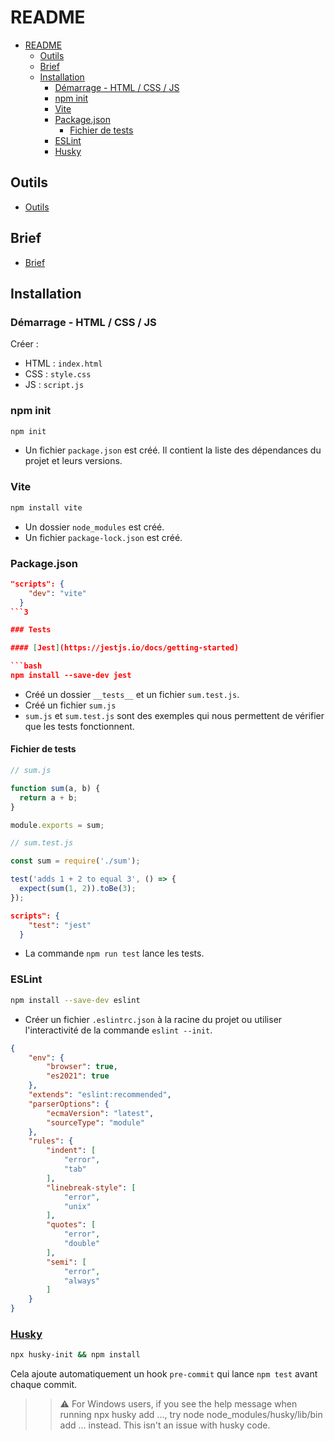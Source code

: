 # README

- [README](#readme)
  - [Outils](#outils)
  - [Brief](#brief)
  - [Installation](#installation)
    - [Démarrage - HTML / CSS / JS](#démarrage---html--css--js)
    - [npm init](#npm-init)
    - [Vite](#vite)
    - [Package.json](#packagejson)
      - [Fichier de tests](#fichier-de-tests)
    - [ESLint](#eslint)
    - [Husky](#husky)

## Outils

- [Outils](docs/tools.md)

## Brief

- [Brief](docs/brief.md)

## Installation

### Démarrage - HTML / CSS / JS

Créer :

- HTML : `index.html`
- CSS : `style.css`
- JS : `script.js`

### npm init

```bash
npm init
```

- Un fichier `package.json` est créé. Il contient la liste des dépendances du projet et leurs versions.

### Vite

```bash
npm install vite
```

- Un dossier `node_modules` est créé.
- Un fichier `package-lock.json` est créé.

### Package.json

```json
"scripts": {
    "dev": "vite"
  }
```3

### Tests

#### [Jest](https://jestjs.io/docs/getting-started)

```bash
npm install --save-dev jest
```

- Créé un dossier `__tests__` et un fichier `sum.test.js`.
- Créé un fichier `sum.js`
- `sum.js` et `sum.test.js` sont des exemples qui nous permettent de vérifier que les tests fonctionnent.

#### Fichier de tests

```js
// sum.js

function sum(a, b) {
  return a + b;
}

module.exports = sum;
```

```js
// sum.test.js

const sum = require('./sum');

test('adds 1 + 2 to equal 3', () => {
  expect(sum(1, 2)).toBe(3);
});
```

```json
scripts": {
    "test": "jest"
  }
```

- La commande `npm run test` lance les tests.

### ESLint

```bash
npm install --save-dev eslint
```

- Créer un fichier `.eslintrc.json` à la racine du projet ou utiliser l'interactivité de la commande `eslint --init`.

```json
{
    "env": {
        "browser": true,
        "es2021": true
    },
    "extends": "eslint:recommended",
    "parserOptions": {
        "ecmaVersion": "latest",
        "sourceType": "module"
    },
    "rules": {
        "indent": [
            "error",
            "tab"
        ],
        "linebreak-style": [
            "error",
            "unix"
        ],
        "quotes": [
            "error",
            "double"
        ],
        "semi": [
            "error",
            "always"
        ]
    }
}
```

### [Husky](https://typicode.github.io/husky/getting-started.html)

```bash
npx husky-init && npm install
```

Cela ajoute automatiquement un hook `pre-commit` qui lance `npm test` avant chaque commit.

>> ⚠️ For Windows users, if you see the help message when running npx husky add ..., try node node_modules/husky/lib/bin add ... instead. This isn't an issue with husky code.

